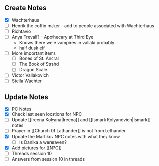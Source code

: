 ## Create Notes
- [x] Wachterhaus
- [ ] Henrik the coffin maker - add to people associated with Wachterhaus
- [ ] Richtavio
- [ ] Anya Trevali? - Apothecary at Third Eye 
	- Knows there were vampires in vallaki probably
	- half dusk elf
- [ ] More important items
	- [ ] Bones of St. Andral
	- [ ] The Book of Strahd
	- [ ] Dragon Scale
- [ ] Victor Vallakovich
- [ ] Stella Wachter 

## Update Notes 
- [x] PC Notes 
- [x] Check last seen locations for NPC
- [ ] Update [[Ireena Kolyana|Ireena]] and [[Ismark Kolyanovich|Ismark]] notes 
- [ ] Prayer in [[Church Of Lathander]] is not from Lethander
- [x] Update the Martikov NPC notes with what they know
	- [ ] Is Danika a wereraven?
- [x] Add pictures for [[NPC]]
- [ ] Threads session 10
- [ ] Answers from session 10 in threads